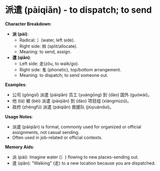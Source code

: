 # **派遣 (pàiqiǎn) - to dispatch; to send**

**Character Breakdown**:  
- **派 (pài)**:
  - Radical: 氵(water, left side).
  - Right side: 𣏟 (split/allocate).
  - Meaning: to send, assign.  
- **遣 (qiǎn)**:
  - Left side: 走(zǒu, to walk/go).
  - Right side: 㦮 (phonetic), top/bottom arrangement.
  - Meaning: to dispatch; to send someone out.

**Examples**:  
- 公司 (gōngsī) 派遣 (pàiqiǎn) 员工 (yuángōng) 到 (dào) 国外 (guówài)。  
- 他 (tā) 被 (bèi) 派遣 (pàiqiǎn) 到 (dào) 项目组 (xiàngmùzǔ)。  
- 政府 (zhèngfǔ) 派遣 (pàiqiǎn) 救援队 (jiùyuánduì)。

**Usage Notes**:  
- 派遣 (pàiqiǎn) is formal, commonly used for organized or official assignments, not casual sending.  
- Often used in job-related or official contexts.

**Memory Aids**:  
- 派 (pài): Imagine water (氵) flowing to new places-sending out.  
- 遣 (qiǎn): "Walking" (走) to a new location because you are dispatched.